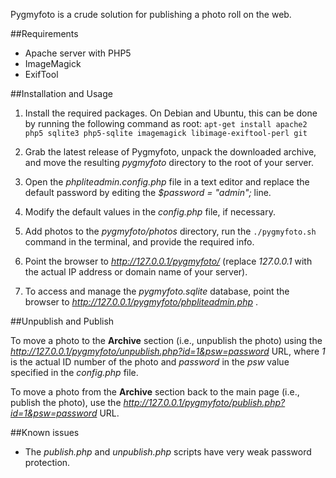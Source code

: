 Pygmyfoto is a crude solution for publishing a photo roll on the web.

##Requirements

* Apache server with PHP5
* ImageMagick
* ExifTool

##Installation and Usage

1. Install the required packages. On Debian and Ubuntu, this can be done by running the following command as root: `apt-get install apache2 php5 sqlite3 php5-sqlite imagemagick libimage-exiftool-perl git`

2. Grab the latest release of Pygmyfoto, unpack the downloaded archive, and move the resulting *pygmyfoto* directory to the root of your server.
3. Open the *phpliteadmin.config.php*  file in a text editor and replace the default password by editing the *$password = "admin";* line.
4. Modify the default values in the *config.php* file, if necessary.
5. Add photos  to the *pygmyfoto/photos* directory, run the `./pygmyfoto.sh` command in the terminal, and provide the required info.
6. Point the browser to *http://127.0.0.1/pygmyfoto/* (replace *127.0.0.1* with the actual IP address or domain name of your server).
7. To access and manage the *pygmyfoto.sqlite* database, point the browser to *http://127.0.0.1/pygmyfoto/phpliteadmin.php* .

##Unpublish and Publish

To move a photo to the **Archive** section (i.e., unpublish the photo) using the *http://127.0.0.1/pygmyfoto/unpublish.php?id=1&psw=password* URL, where *1* is the actual ID number of the photo and *password* in the *psw* value specified in the *config.php* file.

To move a photo from the **Archive** section back to the main page (i.e., publish the photo), use the *http://127.0.0.1/pygmyfoto/publish.php?id=1&psw=password* URL.

##Known issues

* The *publish.php* and *unpublish.php* scripts have very weak password protection.
